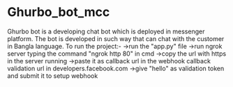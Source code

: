 # Ghurbo_bot_mcc
Ghurbo bot is a developing chat bot which is deployed in messenger platform. The bot is developed in such way that can chat with the customer in Bangla language. To run the project:- ->run the "app.py" file ->run ngrok server typing the command "ngrok http 80" in cmd ->copy the url with https in the server running ->paste it as callback url in the webhook callback validation url in developers.facebook.com ->give "hello" as validation token and submit it to setup webhook

